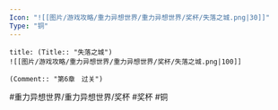 ```yaml
---
Icon: "![[图片/游戏攻略/重力异想世界/重力异想世界/奖杯/失落之城.png|30]]"
Type: "铜"
---
```

```ad-common-bronze-trophy
title: (Title:: "失落之城")
![[图片/游戏攻略/重力异想世界/重力异想世界/奖杯/失落之城.png|100]]

(Comment:: "第6章　过关")
```

#重力异想世界/重力异想世界/奖杯 #奖杯 #铜
